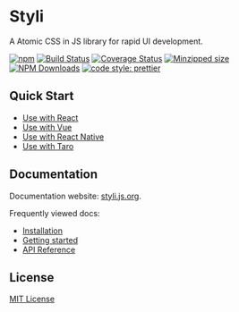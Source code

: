 # Styli

A Atomic CSS in JS library for rapid UI development.

[![npm](https://img.shields.io/npm/v/@styli/core.svg)](https://www.npmjs.com/package/@styli/core)
[![Build Status](https://travis-ci.org/forsigner/styli.svg?branch=master)](https://travis-ci.org/forsigner/styli)
[![Coverage Status](https://coveralls.io/repos/github/forsigner/styli/badge.svg?branch=master)](https://coveralls.io/github/forsigner/styli?branch=master)
[![Minzipped size](https://img.shields.io/bundlephobia/minzip/@styli/core.svg)](https://bundlephobia.com/result?p=@styli/core)
[![NPM Downloads](https://img.shields.io/npm/dm/@styli/core.svg?style=flat)](https://www.npmjs.com/package/@styli/core)
[![code style: prettier](https://img.shields.io/badge/code_style-prettier-ff69b4.svg)](https://github.com/prettier/prettier)

## Quick Start

- [Use with React](/docs/use-with-react)
- [Use with Vue](/docs/use-with-vue)
- [Use with React Native](/docs/use-with-rn)
- [Use with Taro](/docs/use-with-taro)

## Documentation

Documentation website: [styli.js.org](https://styli.js.org/).

Frequently viewed docs:

- [Installation](/docs/installation)
- [Getting started](/docs/getting-started)
- [API Reference](/docs/styled)

## License

[MIT License](https://github.com/forsigner/styli/blob/master/LICENSE)
